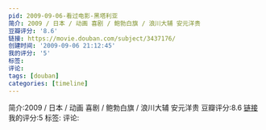 ```yaml
---
pid: 2009-09-06-看过电影-黑塔利亚
简介: 2009 / 日本 / 动画 喜剧 / 鲍勃白旗 / 浪川大辅 安元洋贵
豆瓣评分: '8.6'
链接: https://movie.douban.com/subject/3437176/
创建时间: '2009-09-06 21:12:45'
我的评分: '5'
标签:
评论:
tags: [douban]
categories: [timeline]
---
```

简介:2009 / 日本 / 动画 喜剧 / 鲍勃白旗 / 浪川大辅 安元洋贵
豆瓣评分:8.6
[链接](https://movie.douban.com/subject/3437176/)
我的评分:5
标签:
评论:
